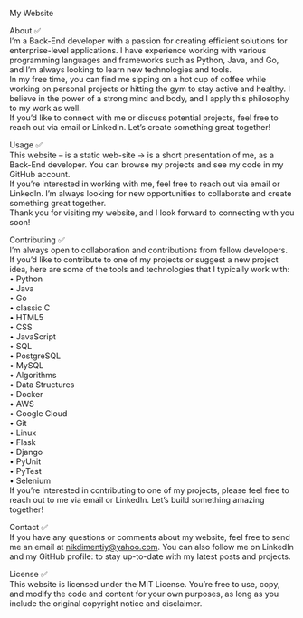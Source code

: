 <p class="has-line-data" data-line-start="0" data-line-end="1">My Website</p>
<p class="has-line-data" data-line-start="2" data-line-end="6">About ✅<br>
I’m a Back-End developer with a passion for creating efficient solutions for enterprise-level applications. I have experience working with various programming languages and frameworks such as Python, Java, and Go, and I’m always looking to learn new technologies and tools.<br>
In my free time, you can find me sipping on a hot cup of coffee while working on personal projects or hitting the gym to stay active and healthy. I believe in the power of a strong mind and body, and I apply this philosophy to my work as well.<br>
If you’d like to connect with me or discuss potential projects, feel free to reach out via email or LinkedIn. Let’s create something great together!</p>
<p class="has-line-data" data-line-start="7" data-line-end="11">Usage ✅<br>
This website – is a static web-site → is a short presentation of me, as a Back-End developer. You can browse my projects and see my code in my GitHub account.<br>
If you’re interested in working with me, feel free to reach out via email or LinkedIn. I’m always looking for new opportunities to collaborate and create something great together.<br>
Thank you for visiting my website, and I look forward to connecting with you soon!</p>
<p class="has-line-data" data-line-start="12" data-line-end="37">Contributing ✅<br>
I’m always open to collaboration and contributions from fellow developers. If you’d like to contribute to one of my projects or suggest a new project idea, here are some of the tools and technologies that I typically work with:<br>
• Python<br>
• Java<br>
• Go<br>
• classic C<br>
• HTML5<br>
• CSS<br>
• JavaScript<br>
• SQL<br>
• PostgreSQL<br>
• MySQL<br>
• Algorithms<br>
• Data Structures<br>
• Docker<br>
• AWS<br>
• Google Cloud<br>
• Git<br>
• Linux<br>
• Flask<br>
• Django<br>
• PyUnit<br>
• PyTest<br>
• Selenium<br>
If you’re interested in contributing to one of my projects, please feel free to reach out to me via email or LinkedIn. Let’s build something amazing together!</p>
<p class="has-line-data" data-line-start="38" data-line-end="40">Contact ✅<br>
If you have any questions or comments about my website, feel free to send me an email at <a href="mailto:nikdimentiy@yahoo.com">nikdimentiy@yahoo.com</a>. You can also follow me on LinkedIn and my GitHub profile: to stay up-to-date with my latest posts and projects.</p>
<p class="has-line-data" data-line-start="41" data-line-end="43">License ✅<br>
This website is licensed under the MIT License. You’re free to use, copy, and modify the code and content for your own purposes, as long as you include the original copyright notice and disclaimer.</p>
